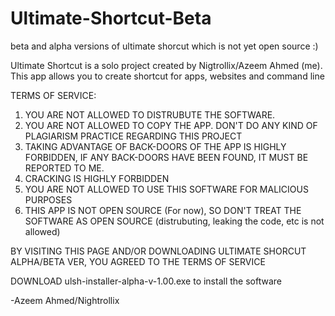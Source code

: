 # Ultimate-Shortcut-Beta
beta and alpha versions of ultimate shorcut which is not yet open source :)

Ultimate Shortcut is a solo project created by Nigtrollix/Azeem Ahmed (me). This app allows you to create shortcut for apps, websites and command line

TERMS OF SERVICE:
1. YOU ARE NOT ALLOWED TO DISTRUBUTE THE SOFTWARE.
2. YOU ARE NOT ALLOWED TO COPY THE APP. DON'T DO ANY KIND OF PLAGIARISM PRACTICE REGARDING THIS PROJECT
3. TAKING ADVANTAGE OF BACK-DOORS OF THE APP IS HIGHLY FORBIDDEN, IF ANY BACK-DOORS HAVE BEEN FOUND, IT MUST BE REPORTED TO ME.
4. CRACKING IS HIGHLY FORBIDDEN 
5. YOU ARE NOT ALLOWED TO USE THIS SOFTWARE FOR MALICIOUS PURPOSES
6. THIS APP IS NOT OPEN SOURCE (For now), SO DON'T TREAT THE SOFTWARE AS OPEN SOURCE (distrubuting, leaking the code, etc is not allowed)

BY VISITING THIS PAGE AND/OR DOWNLOADING ULTIMATE SHORCUT ALPHA/BETA VER, YOU AGREED TO THE TERMS OF SERVICE

DOWNLOAD ulsh-installer-alpha-v-1.00.exe to install the software

-Azeem Ahmed/Nightrollix
